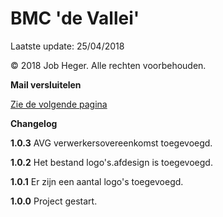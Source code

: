 # BMC 'de Vallei'

Laatste update: 25/04/2018

© 2018 Job Heger. Alle rechten voorbehouden.



**Mail versluitelen**

[Zie de volgende pagina](https://support.office.com/nl-nl/article/e-mailberichten-versleutelen-373339cb-bf1a-4509-b296-802a39d801dc?ui=nl-NL&rs=nl-NL&ad=NL)





**Changelog**

**1.0.3** AVG verwerkersovereenkomst toegevoegd.

**1.0.2** Het bestand logo's.afdesign is toegevoegd.

**1.0.1** Er zijn een aantal logo's toegevoegd.

**1.0.0** Project gestart.